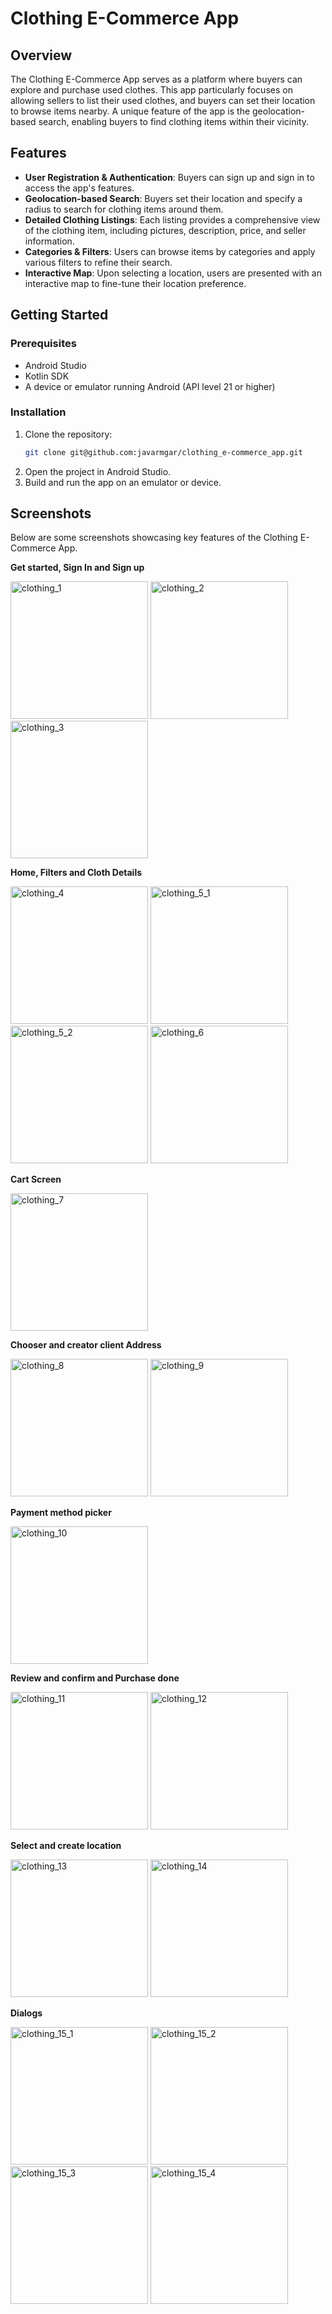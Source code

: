 # Clothing E-Commerce App

## Overview

The Clothing E-Commerce App serves as a platform where buyers can explore and purchase used clothes. This app particularly focuses on allowing sellers to list their used clothes, and buyers can set their location to browse items nearby. A unique feature of the app is the geolocation-based search, enabling buyers to find clothing items within their vicinity.

## Features

- **User Registration & Authentication**: Buyers can sign up and sign in to access the app's features.
- **Geolocation-based Search**: Buyers set their location and specify a radius to search for clothing items around them.
- **Detailed Clothing Listings**: Each listing provides a comprehensive view of the clothing item, including pictures, description, price, and seller information.
- **Categories & Filters**: Users can browse items by categories and apply various filters to refine their search.
- **Interactive Map**: Upon selecting a location, users are presented with an interactive map to fine-tune their location preference.

## Getting Started

### Prerequisites

- Android Studio
- Kotlin SDK
- A device or emulator running Android (API level 21 or higher)

### Installation

1. Clone the repository:
   ```bash
   git clone git@github.com:javarmgar/clothing_e-commerce_app.git
1. Open the project in Android Studio.
1. Build and run the app on an emulator or device.

## Screenshots

Below are some screenshots showcasing key features of the Clothing E-Commerce App.

**Get started, Sign In and Sign up**

<img width="220" alt="clothing_1" src="https://github.com/javarmgar/clothing_e-commerce_app/assets/21993768/c58ea7fb-3785-4214-8a03-03f6f8677edb">
<img width="220" alt="clothing_2" src="https://github.com/javarmgar/clothing_e-commerce_app/assets/21993768/9da4aece-68c7-46e0-b721-7ebae7dfd4bc">
<img width="220" alt="clothing_3" src="https://github.com/javarmgar/clothing_e-commerce_app/assets/21993768/2431271f-8da6-45ed-a679-2985a652d736">

**Home, Filters and Cloth Details**

<img width="220" alt="clothing_4" src="https://github.com/javarmgar/clothing_e-commerce_app/assets/21993768/26b4da0b-4fdd-4713-866b-69cac1e0ef4a">
<img width="220" alt="clothing_5_1" src="https://github.com/javarmgar/clothing_e-commerce_app/assets/21993768/13fb76d1-01a9-4f7f-989f-5d1df9283f7f">
<img width="220" alt="clothing_5_2" src="https://github.com/javarmgar/clothing_e-commerce_app/assets/21993768/fedbc80f-3d61-4676-9aa3-d7f61f1e64cd">
<img width="220" alt="clothing_6" src="https://github.com/javarmgar/clothing_e-commerce_app/assets/21993768/5c31eae4-7c74-4600-ad02-5705fb185efa">

**Cart Screen**

<img width="220" alt="clothing_7" src="https://github.com/javarmgar/clothing_e-commerce_app/assets/21993768/8be196b7-0bb4-428f-a91a-7d86fbb95204">

**Chooser and creator client Address**

<img width="220" alt="clothing_8" src="https://github.com/javarmgar/clothing_e-commerce_app/assets/21993768/1f8e5cf6-acb7-46e7-9e51-9b28a164cd14">
<img width="220" alt="clothing_9" src="https://github.com/javarmgar/clothing_e-commerce_app/assets/21993768/34e08fab-9172-4402-95e7-9e8bc077fe83">


**Payment method picker**

<img width="220" alt="clothing_10" src="https://github.com/javarmgar/clothing_e-commerce_app/assets/21993768/11dafe47-6e10-4d23-a777-f92fd3b7199d">

**Review and confirm and Purchase done**

<img width="220" alt="clothing_11" src="https://github.com/javarmgar/clothing_e-commerce_app/assets/21993768/57eddbc9-62e6-40d7-b30a-ea3e2135d5f6">
<img width="220" alt="clothing_12" src="https://github.com/javarmgar/clothing_e-commerce_app/assets/21993768/ca25ac6c-44d0-41b4-b233-1c634f847105">

**Select and create location**

<img width="220" alt="clothing_13" src="https://github.com/javarmgar/clothing_e-commerce_app/assets/21993768/ffc63b9b-1067-4848-9d4b-ad0a5a6bda84">
<img width="220" alt="clothing_14" src="https://github.com/javarmgar/clothing_e-commerce_app/assets/21993768/caf57c7b-32ef-401a-8ba4-8ec8a7ffe9a9">

**Dialogs**

<img width="220" alt="clothing_15_1" src="https://github.com/javarmgar/clothing_e-commerce_app/assets/21993768/565c7659-a348-4ef2-a37f-7efafaea4e2b">
<img width="220" alt="clothing_15_2" src="https://github.com/javarmgar/clothing_e-commerce_app/assets/21993768/2c607784-ade9-4cfc-9c8d-72fb764b549f">
<img width="220" alt="clothing_15_3" src="https://github.com/javarmgar/clothing_e-commerce_app/assets/21993768/7a435cc8-f007-49de-80dc-82438f585e46">
<img width="220" alt="clothing_15_4" src="https://github.com/javarmgar/clothing_e-commerce_app/assets/21993768/fca6dace-4503-40f8-8b1f-aaf1084c092e">

